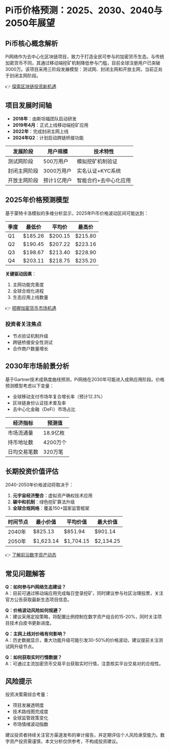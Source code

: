 # Pi币价格预测：2025、2030、2040与2050年展望

## Pi币核心概念解析

Pi网络作为去中心化区块链项目，致力于打造全民可参与的加密货币生态。与传统加密货币不同，其通过移动端挖矿机制降低参与门槛，目前全球注册用户已突破3000万。该项目采用三阶段发展模型：测试网、封闭主网和开放主网，当前正处于封闭主网阶段。

👉 [探索区块链投资新机遇](https://bit.ly/okx_welcome)

## 项目发展时间轴

- **2018年**：由斯坦福团队启动研发
- **2019年4月**：正式上线移动端挖矿应用
- **2022年**：完成封闭主网上线
- **2024年Q2**：计划启动跨链桥接功能

| 发展阶段       | 用户规模    | 技术特性               |
|----------------|-------------|------------------------|
| 测试网阶段     | 500万用户   | 模拟挖矿机制验证       |
| 封闭主网阶段   | 3000万用户  | 实名认证+KYC系统       |
| 开放主网阶段   | 预计1亿用户 | 智能合约+去中心化应用  |

## 2025年价格预测模型

基于蒙特卡洛模拟的多维分析显示，2025年Pi币价格波动区间可能达到：

| 季度   | 最低价  | 平均价  | 最高价  |
|--------|---------|---------|---------|
| Q1     | $185.26 | $200.15 | $215.80 |
| Q2     | $190.45 | $207.22 | $223.16 |
| Q3     | $198.67 | $213.40 | $228.90 |
| Q4     | $203.11 | $218.75 | $235.20 |

**关键驱动因素**：
1. 主网功能完善度
2. 全球合规化进程
3. 生态应用上线数量

👉 [把握加密货币市场机遇](https://bit.ly/okx_welcome)

### 投资者关注焦点
- 节点验证机制升级
- 跨链桥接安全性测试
- 合作商户数量增长

## 2030年市场前景分析

基于Gartner技术成熟度曲线预测，Pi网络在2030年可能进入成熟应用阶段。价格预测模型考虑以下变量：

- 全球移动支付市场年复合增长率（预计12.3%）
- 区块链身份认证技术普及率
- 去中心化金融（DeFi）市场占比

| 经济指标         | 预测值   |
|------------------|----------|
| 市场流通量       | 18.9亿枚 |
| 持币地址数       | 4200万个 |
| 日均交易笔数     | 320万笔  |

## 长期投资价值评估

2040-2050年价格波动将取决于：

1. **元宇宙经济整合**：虚拟资产确权技术应用
2. **碳中和机制**：绿色挖矿算法升级
3. **全球合规网络**：覆盖150+国家监管框架

| 时间节点 | 最小价值 | 平均价值 | 最大价值 |
|----------|----------|----------|----------|
| 2040年   | $825.13  | $851.94  | $901.14  |
| 2050年   | $1,623.14| $1,704.15| $2,134.25|

👉 [了解前沿数字资产动态](https://bit.ly/okx_welcome)

## 常见问题解答

**Q：如何参与Pi网络生态建设？**  
A：目前可通过移动端应用完成每日登录挖矿，同时建议参与社区治理投票，关注官方公告获取最新生态项目信息。

**Q：价格波动风险如何规避？**  
A：建议采用定投策略，将配置比例控制在数字资产组合的15-20%，同时关注项目技术白皮书更新进度。

**Q：主网上线对价格有何影响？**  
A：历史数据显示，重大功能升级可能引发30-50%的价格波动，建议提前关注测试网升级节点。

**Q：如何获取实时行情数据？**  
A：可通过主流加密货币交易平台获取实时行情，注意核实平台交易对的合规性。

## 风险提示

投资决策需综合考量：
- 项目发展透明度
- 技术路线图完成度
- 全球监管政策变化
- 市场情绪波动指数

建议投资者持续关注官方渠道发布的审计报告，并定期评估个人风险承受能力。数字资产投资需谨慎，本文分析仅供参考，不构成投资建议。